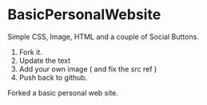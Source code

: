 BasicPersonalWebsite
====================

Simple CSS, Image, HTML and a couple of Social Buttons.

1. Fork it.
2. Update the text
3. Add your own image ( and fix the src ref )
4. Push back to github.

Forked a basic personal web site.
